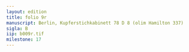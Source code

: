 ```yaml
---
layout: edition
title: folio 9r
manuscript: Berlin, Kupferstichkabinett 78 D 8 (olim Hamilton 337)
sigla: B
iip: b009r.tif
milestone: 17
---
```

